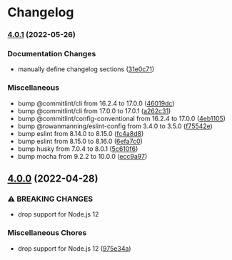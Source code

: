 # Changelog

### [4.0.1](https://github.com/rowanmanning/allow-methods/compare/v4.0.0...v4.0.1) (2022-05-26)


### Documentation Changes

* manually define changelog sections ([31e0c71](https://github.com/rowanmanning/allow-methods/commit/31e0c71ef7c5fa067c75e7f319e7f59e4173bb0d))


### Miscellaneous

* bump @commitlint/cli from 16.2.4 to 17.0.0 ([46019dc](https://github.com/rowanmanning/allow-methods/commit/46019dc05fd178882847ac2803720fb00cb111c3))
* bump @commitlint/cli from 17.0.0 to 17.0.1 ([a262c31](https://github.com/rowanmanning/allow-methods/commit/a262c311714ccc50df1eee748d05e5a14042b788))
* bump @commitlint/config-conventional from 16.2.4 to 17.0.0 ([4eb1105](https://github.com/rowanmanning/allow-methods/commit/4eb11058a480fa6b7ef5a2bc0ba0cc7e8fb84ab6))
* bump @rowanmanning/eslint-config from 3.4.0 to 3.5.0 ([f75542e](https://github.com/rowanmanning/allow-methods/commit/f75542e920065bb44eda0cc19cfa7a18aa9f677a))
* bump eslint from 8.14.0 to 8.15.0 ([fc4a8d8](https://github.com/rowanmanning/allow-methods/commit/fc4a8d86d4a7516e79179202db76054e5ca74559))
* bump eslint from 8.15.0 to 8.16.0 ([6efa7c0](https://github.com/rowanmanning/allow-methods/commit/6efa7c01cf49ab761622393705c174616fb2d95a))
* bump husky from 7.0.4 to 8.0.1 ([5c610f6](https://github.com/rowanmanning/allow-methods/commit/5c610f653b728526507bba23b8017d0151a96f79))
* bump mocha from 9.2.2 to 10.0.0 ([ecc9a97](https://github.com/rowanmanning/allow-methods/commit/ecc9a977833f58d8941d97810a61a56af1cd7bb9))

## [4.0.0](https://github.com/rowanmanning/allow-methods/compare/v3.1.0...v4.0.0) (2022-04-28)


### ⚠ BREAKING CHANGES

* drop support for Node.js 12

### Miscellaneous Chores

* drop support for Node.js 12 ([975e34a](https://github.com/rowanmanning/allow-methods/commit/975e34a17450a755bd26e5e2a44b98a783712b8b))
